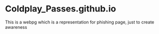# Coldplay_Passes.github.io
This is a webpg which is a representation for phishing page, just to create awareness 
